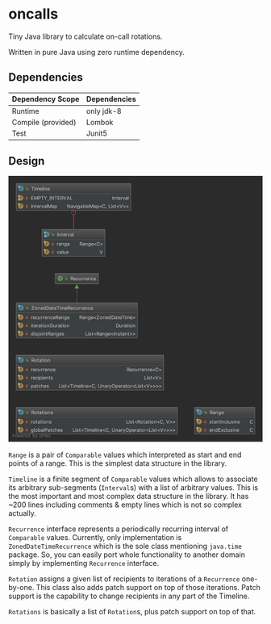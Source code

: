 # oncalls

Tiny Java library to calculate on-call rotations.

Written in pure Java using zero runtime dependency.


## Dependencies

| Dependency Scope    | Dependencies  |
| ------------------- | ------------- |
| Runtime             | only jdk-8    |
| Compile (provided)  | Lombok        |
| Test                | Junit5        |


## Design

![](doc/uml.png)

`Range` is a pair of `Comparable` values which interpreted as start
and end points of a range. This is the simplest data structure in the
library.

`Timeline` is a finite segment of `Comparable` values which allows to
associate its arbitrary sub-segments (`Interval`s) with a list of
arbitrary values. This is the most important and most complex
data structure in the library. It has ~200 lines including comments &
empty lines which is not so complex actually.

`Recurrence` interface represents a periodically recurring interval
of `Comparable` values. Currently, only implementation is
`ZonedDateTimeRecurrence` which is the sole class mentioning `java.time`
package. So, you can easily port whole functionality to another domain
simply by implementing `Recurrence` interface.

`Rotation` assigns a given list of recipients to iterations of a
`Recurrence` one-by-one. This class also adds patch support on top of
those iterations. Patch support is the capability to change recipients
in any part of the Timeline.

`Rotations` is basically a list of `Rotation`s, plus patch support
on top of that.
